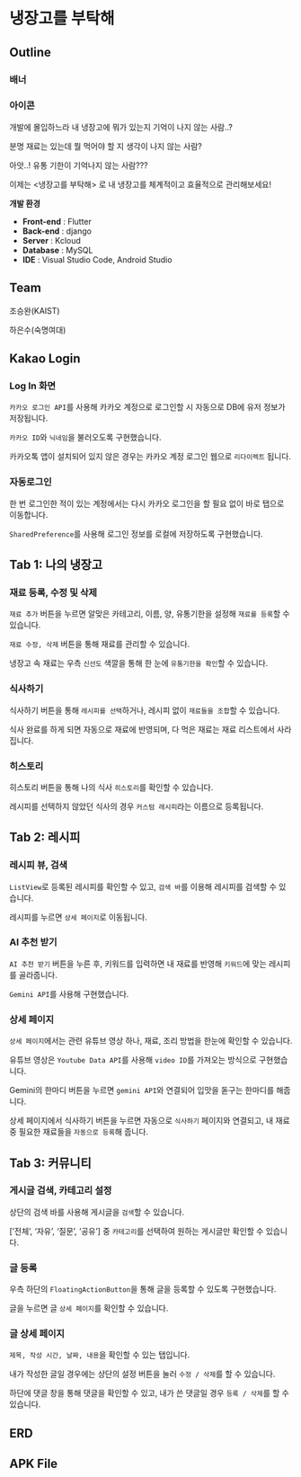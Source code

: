 # 냉장고를 부탁해

## Outline


### 배너

### 아이콘

개발에 몰입하느라 내 냉장고에 뭐가 있는지 기억이 나지 않는 사람..?

분명 재료는 있는데 뭘 먹어야 할 지 생각이 나지 않는 사람?

아앗..! 유통 기한이 기억나지 않는 사람???

이제는 <냉장고를 부탁해> 로 내 냉장고를 체계적이고 효율적으로 관리해보세요! 

**개발 환경**

- **Front-end** : Flutter
- **Back-end** : django
- **Server** : Kcloud
- **Database** : MySQL
- **IDE** : Visual Studio Code, Android Studio

## Team

조승완(KAIST)

하은수(숙명여대)

## Kakao Login

### Log In 화면

`카카오 로그인 API`를 사용해 카카오 계정으로 로그인할 시 자동으로 DB에 유저 정보가 저장됩니다.

`카카오 ID`와 `닉네임`을 불러오도록 구현했습니다.

카카오톡 앱이 설치되어 있지 않은 경우는 카카오 계정 로그인 웹으로 `리다이렉트` 됩니다.


### 자동로그인

한 번 로그인한 적이 있는 계정에서는 다시 카카오 로그인을 할 필요 없이 바로 탭으로 이동합니다.

`SharedPreference`를 사용해 로그인 정보를 로컬에 저장하도록 구현했습니다.




## Tab 1: 나의 냉장고

### 재료 등록, 수정 및 삭제

`재료 추가` 버튼을 누르면 알맞은 카테고리, 이름, 양, 유통기한을 설정해 `재료를 등록`할 수 있습니다.

`재료 수정, 삭제` 버튼을 통해 재료를 관리할 수 있습니다.

냉장고 속 재료는 우측 `신선도` 색깔을 통해 한 눈에 `유통기한을 확인`할 수 있습니다.

### 식사하기

식사하기 버튼을 통해 `레시피를 선택`하거나, 레시피 없이 `재료들을 조합`할 수 있습니다.

식사 완료를 하게 되면 자동으로 재료에 반영되며, 다 먹은 재료는 재료 리스트에서 사라집니다.

### 히스토리

히스토리 버튼을 통해 나의 식사 `히스토리`를 확인할 수 있습니다.

레시피를 선택하지 않았던 식사의 경우 `커스텀 레시피`라는 이름으로 등록됩니다.

## Tab 2: 레시피


### 레시피 뷰, 검색

`ListView`로 등록된 레시피를 확인할 수 있고, `검색 바`를 이용해 레시피를 검색할 수 있습니다.

레시피를 누르면 `상세 페이지`로 이동됩니다.

### AI 추천 받기

`AI 추천 받기` 버튼을 누른 후, 키워드를 입력하면 내 재료를 반영해 `키워드`에 맞는 레시피를 골라줍니다.

`Gemini API`를 사용해 구현했습니다.

### 상세 페이지

`상세 페이지`에서는 관련 유튜브 영상 하나, 재료, 조리 방법을 한눈에 확인할 수 있습니다.

유튜브 영상은 `Youtube Data API`를 사용해 `video ID`를 가져오는 방식으로 구현했습니다.

Gemini의 한마디 버튼을 누르면 `gemini API`와 연결되어 입맛을 돋구는 한마디를 해줍니다.

상세 페이지에서 식사하기 버튼을 누르면 자동으로 `식사하기` 페이지와 연결되고, 내 재료 중 필요한 재료들을 `자동으로 등록`해 줍니다.

## Tab 3: 커뮤니티


### 게시글 검색, 카테고리 설정

상단의 검색 바를 사용해 게시글을 `검색`할 수 있습니다.

[’전체’, ‘자유’, ‘질문’, ‘공유’] 중 `카테고리`를 선택하여 원하는 게시글만 확인할 수 있습니다.

### 글 등록

우측 하단의 `FloatingActionButton`을 통해 글을 등록할 수 있도록 구현했습니다.

글을 누르면 글 `상세 페이지`를 확인할 수 있습니다.

### 글 상세 페이지

`제목, 작성 시간, 날짜, 내용`을 확인할 수 있는 탭입니다.

내가 작성한 글일 경우에는 상단의 설정 버튼을 눌러 `수정 / 삭제`를 할 수 있습니다.

하단에 댓글 창을 통해 댓글을 확인할 수 있고, 내가 쓴 댓글일 경우 `등록 / 삭제`를 할 수 있습니다.

## ERD



## APK File

